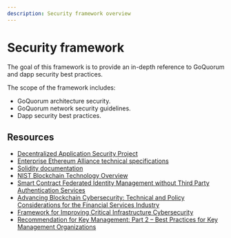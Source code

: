 ```yaml
---
description: Security framework overview
---
```


# Security framework

The goal of this framework is to provide an in-depth reference to GoQuorum and dapp security best practices.

The scope of the framework includes:

- GoQuorum architecture security.
- GoQuorum network security guidelines.
- Dapp security best practices.

## Resources

- [Decentralized Application Security Project](https://www.dasp.co/)
- [Enterprise Ethereum Alliance technical specifications](https://entethalliance.org/technical-documents/)
- [Solidity documentation](https://docs.soliditylang.org/en/v0.8.10/)
- [NIST Blockchain Technology Overview](https://nvlpubs.nist.gov/nistpubs/ir/2018/NIST.IR.8202.pdf)
- [Smart Contract Federated Identity Management without Third Party Authentication Services](https://ws680.nist.gov/publication/get_pdf.cfm?pub_id=925957)
- [Advancing Blockchain Cybersecurity: Technical and Policy Considerations for the Financial Services Industry](https://query.prod.cms.rt.microsoft.com/cms/api/am/binary/RE1TH5G)
- [Framework for Improving Critical Infrastructure Cybersecurity](https://nvlpubs.nist.gov/nistpubs/CSWP/NIST.CSWP.04162018.pdf)
- [Recommendation for Key Management: Part 2 – Best Practices for Key Management Organizations](https://nvlpubs.nist.gov/nistpubs/SpecialPublications/NIST.SP.800-57pt2r1.pdf)
